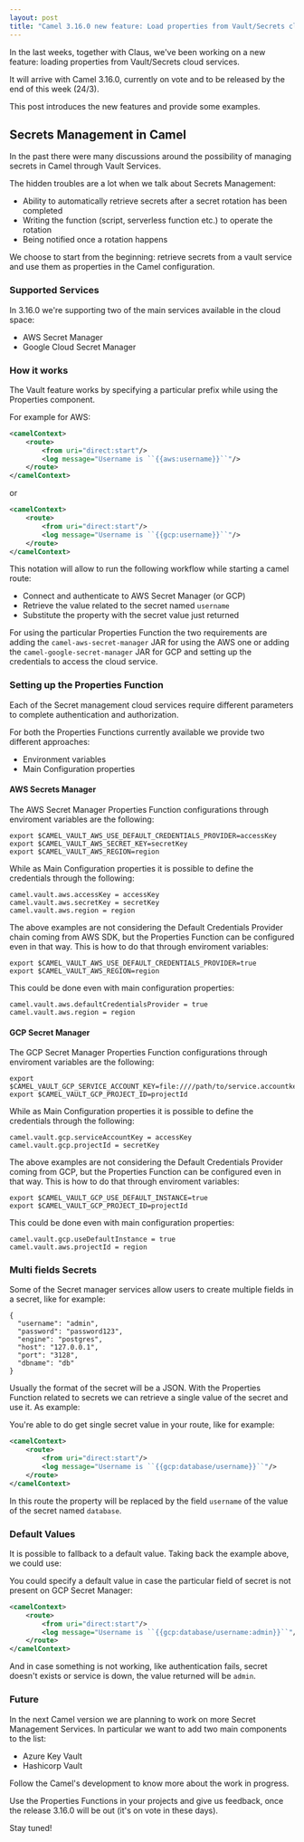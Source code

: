 ```yaml
---
layout: post
title: "Camel 3.16.0 new feature: Load properties from Vault/Secrets cloud services"
---
```


In the last weeks, together with Claus, we've been working on a new feature: loading properties from Vault/Secrets cloud services.

It will arrive with Camel 3.16.0, currently on vote and to be released by the end of this week (24/3).

This post introduces the new features and provide some examples.

## Secrets Management in Camel

In the past there were many discussions around the possibility of managing secrets in Camel through Vault Services. 

The hidden troubles are a lot when we talk about Secrets Management:
- Ability to automatically retrieve secrets after a secret rotation has been completed
- Writing the function (script, serverless function etc.) to operate the rotation
- Being notified once a rotation happens

We choose to start from the beginning: retrieve secrets from a vault service and use them as properties in the Camel configuration.

### Supported Services

In 3.16.0 we're supporting two of the main services available in the cloud space:

- AWS Secret Manager
- Google Cloud Secret Manager

### How it works

The Vault feature works by specifying a particular prefix while using the Properties component.

For example for AWS:

```xml
<camelContext>
    <route>
        <from uri="direct:start"/>
        <log message="Username is ``{{aws:username}}``"/>
    </route>
</camelContext>
```

or

```xml
<camelContext>
    <route>
        <from uri="direct:start"/>
        <log message="Username is ``{{gcp:username}}``"/>
    </route>
</camelContext>
```

This notation will allow to run the following workflow while starting a camel route:
- Connect and authenticate to AWS Secret Manager (or GCP)
- Retrieve the value related to the secret named `username`
- Substitute the property with the secret value just returned

For using the particular Properties Function the two requirements are adding the `camel-aws-secret-manager` JAR for using the AWS one or 
adding the `camel-google-secret-manager` JAR for GCP and setting up the credentials to access the cloud service.

### Setting up the Properties Function 

Each of the Secret management cloud services require different parameters to complete authentication and authorization.

For both the Properties Functions currently available we provide two different approaches:
- Environment variables
- Main Configuration properties

#### AWS Secrets Manager

The AWS Secret Manager Properties Function configurations through enviroment variables are the following:

```
export $CAMEL_VAULT_AWS_USE_DEFAULT_CREDENTIALS_PROVIDER=accessKey
export $CAMEL_VAULT_AWS_SECRET_KEY=secretKey
export $CAMEL_VAULT_AWS_REGION=region
```

While as Main Configuration properties it is possible to define the credentials through the following:

```
camel.vault.aws.accessKey = accessKey
camel.vault.aws.secretKey = secretKey
camel.vault.aws.region = region
```

The above examples are not considering the Default Credentials Provider chain coming from AWS SDK, but the Properties Function can be configured even in that way. This is how to do that through enviroment variables:

```
export $CAMEL_VAULT_AWS_USE_DEFAULT_CREDENTIALS_PROVIDER=true
export $CAMEL_VAULT_AWS_REGION=region
```

This could be done even with main configuration properties:

```
camel.vault.aws.defaultCredentialsProvider = true
camel.vault.aws.region = region
```

#### GCP Secret Manager

The GCP Secret Manager Properties Function configurations through enviroment variables are the following:

```
export $CAMEL_VAULT_GCP_SERVICE_ACCOUNT_KEY=file:////path/to/service.accountkey
export $CAMEL_VAULT_GCP_PROJECT_ID=projectId
```

While as Main Configuration properties it is possible to define the credentials through the following:

```
camel.vault.gcp.serviceAccountKey = accessKey
camel.vault.gcp.projectId = secretKey
```

The above examples are not considering the Default Credentials Provider coming from GCP, but the Properties Function can be configured even in that way. This is how to do that through enviroment variables:

```
export $CAMEL_VAULT_GCP_USE_DEFAULT_INSTANCE=true
export $CAMEL_VAULT_GCP_PROJECT_ID=projectId
```

This could be done even with main configuration properties:

```
camel.vault.gcp.useDefaultInstance = true
camel.vault.aws.projectId = region
```

### Multi fields Secrets

Some of the Secret manager services allow users to create multiple fields in a secret, like for example:

```
{
  "username": "admin",
  "password": "password123",
  "engine": "postgres",
  "host": "127.0.0.1",
  "port": "3128",
  "dbname": "db"
}
```

Usually the format of the secret will be a JSON. With the Properties Function related to secrets we can retrieve a single value of the secret and use it. As example:

You're able to do get single secret value in your route, like for example:

```xml
<camelContext>
    <route>
        <from uri="direct:start"/>
        <log message="Username is ``{{gcp:database/username}}``"/>
    </route>
</camelContext>
```

In this route the property will be replaced by the field `username` of the value of the secret named `database`.

### Default Values

It is possible to fallback to a default value. Taking back the example above, we could use:

You could specify a default value in case the particular field of secret is not present on GCP Secret Manager:

```xml
<camelContext>
    <route>
        <from uri="direct:start"/>
        <log message="Username is ``{{gcp:database/username:admin}}``"/>
    </route>
</camelContext>
```

And in case something is not working, like authentication fails, secret doesn't exists or service is down, the value returned will be `admin`.

### Future

In the next Camel version we are planning to work on more Secret Management Services. In particular we want to add two main components to the list:

- Azure Key Vault
- Hashicorp Vault

Follow the Camel's development to know more about the work in progress.

Use the Properties Functions in your projects and give us feedback, once the release 3.16.0 will be out (it's on vote in these days).

Stay tuned!









